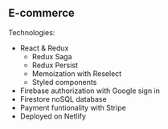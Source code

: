 ## E-commerce

Technologies:
- React & Redux
  - Redux Saga
  - Redux Persist
  - Memoization with Reselect
  - Styled components
- Firebase authorization with Google sign in 
- Firestore noSQL database
- Payment funtionality with Stripe
- Deployed on Netlify
